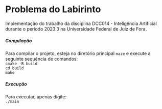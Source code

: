 # Problema do Labirinto

Implementação do trabalho da disciplina DCC014 - Inteligência Artificial durante o período 2023.3 na Universidade Federal de Juiz de Fora.

##### Compilação

Para compilar o projeto, esteja no diretório principal `maze` e execute a seguinte sequência de comandos:<br/>
`cmake -B build`<br/>
`cd build`<br/>
`make`<br/>

##### Execução

Para executar, apenas digite:<br/>
`./main`

